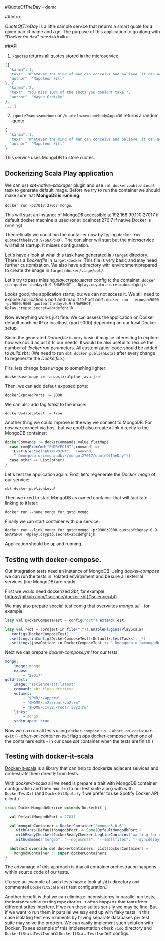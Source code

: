 #QuoteOfTheDay - demo



##Intro

_QuoteOfTheDay_ is a little sample service that returns a smart quote for a given pair of name and age. The purpose of this application to go along with "Docker for dev" tutorials/talks.

##API
1. `/quotes` returns all quotes stored in the microservice

```javascript
[{
  "karma": 1,
  "text": "Whatever the mind of man can conceive and believe, it can achieve.",
  "author": "Napoleon Hill"
}, {
  "karma": 2,
  "text": "You miss 100% of the shots you donâ€™t take.",
  "author": "Wayne Gretzky"
},
... ]
```

2. `/quote?name=somebody` or `/quote?name=somebody&age=30` returns a random quote
```javascript
{
  "karma": 1,
  "text": "Whatever the mind of man can conceive and believe, it can achieve.",
  "author": "Napoleon Hill"
}

```

This service uses MongoDB to store quotes.



## Dockerizing Scala Play application

We can use _sbt-native-packager_ plugin and use `sbt docker:publishLocal` task to generate default image.
Before we try to run the container we should make sure that **MongoDB is running**:

`docker run -p27017:27017 mongo`.

This will start an instance of MongoDB accessible at 192.168.99.100:27017 if default docker machine is used (or at localhost:27017 if native Docker is running)

Theoretically we could run the container now by typing `docker run quoteoftheday:0.9-SNAPSHOT`. The container will start but the microservice will fail at startup. It misses configuration.

Let's have a look at what this task have generated in `/target` directory. There is a _Dockerfile_ in `target/docker`. This file is very basic and may need further customization. We also have a directory with environment prepared to create the image in `target/docker/stage/opt/`.

Let's try to pass missing *_play.crypto.secret_* config to the container:
`docker run quoteoftheday:0.9-SNAPSHOT  -Dplay.crypto.secret=abcdefghijk `

Looks good, the application starts, but we can not access it. We still need to expose application's port and map it to host port:
`docker run --expose=9000 -p:9000:9000 quoteoftheday:0.9-SNAPSHOT -Dplay.crypto.secret=abcdefghijk`

Now everything works just fine. We can assess the application on Docker default machine IP or localhost (port 9000) depending on our local Docker setup.

Since the generated _Dockerfile_ is very basic it may be interesting to explore how we could adjust it to our needs. It would be also useful to reduce the number of _docker run_ parameters. All customization code should be added to _build.sbt_ : (We need to run `sbt docker:publishLocal` after every change to regenerate the _Dockerfile_.)

Firs, lets change _base image_ to something lighter:

```
dockerBaseImage := "anapsix/alpine-java:jre"
```

Then, we can add default exposed ports:
```
dockerExposedPorts += 9000
```

We can also add tag _latest_ to the image:
```
dockerUpdateLatest := true
```

Another thing we could improve is the way we connect to MongoDB. For now we connect via host, but we could also create a link directly to the MongoDB container:

```scala
dockerCommands := dockerCommands.value.flatMap{
  case cmd@ExecCmd("ENTRYPOINT",command) =>
    List(ExecCmd("ENTRYPOINT",  command,
    "-Dmongodb.uri=mongodb://mongo:27017/quoteOfTheDay"))
  case other => List(other)
}
```
 Let's test the application again. First, let's regenerate the _Docker Image_ of our service: 

`sbt docker:publishLocal`

 Then we need to start MongoDB as named container that will facilitate linking to it later: 

`docker run --name mongo_for_qotd mongo`

Finally we can start container with our service: 

`docker run --link mongo_for_qotd:mongo -p:9000:9000 quoteoftheday:0.9-SNAPSHOT -Dplay.crypto.secret=abcdefghijk`

 Application should be up and running.

## Testing with docker-compose.

Our integration tests need an instance of MongoDB. Using _docker-compose_ we can run the tests in isolated environment and be sure all external services (like MongoDB) are ready.

First we would need dockerized _Sbt_, for example [https://github.com/1science/docker-sbt](1science/sbt).

We may also prepare special test config that overwrites _mongo.url_ - for example:

```scala
lazy val DockerComposeTest = config("dct") extend(Test)

lazy val root = (project in file(".")).enablePlugins(PlayScala)
  .configs(DockerComposeTest)
  .settings(inConfig(DockerComposeTest)(Defaults.testTasks): _*)
  .settings(javaOptions in DockerComposeTest += "-Dmongodb.uri=mongodb://mongo:27017/quoteOfTheDay" )
```
Next we can prepare _docker-compose.yml_ for our tests:

```yml
mongo:
    image: mongo
    expose:
        - "27017"
qotd-test:
    image: "1science/sbt:latest"
    command: sbt clean dct:test
    volumes:
        - "$PWD/:/app:rw"
        - "$HOME/.m2:/root/.m2:rw"
        - "$HOME/.ivy2:/root/.ivy2:rw"
    links:
        - mongo
    stdin_open: true
```

Now we can run all tests using `docker-compose up --abort-on-container-exit` (_--abort-on-container-exit_ flag stops docker-compose when one of the containers exits - in our case _sbt_ container when the tests are finish.)

## Testing with docker-it-scala

[Docker-it-scala](https://github.com/whisklabs/docker-it-scala) is a library that can help to dockerize adjacent services and orchestrate them directly from tests.

 With _docker-it-scala_ all we need is prepare a trait with MongoDB container configuration and then mix it in to our test suite along with with `DockerTestKit` (and `DockerKitSpotify` if we prefer to use Spotify Docker API client.)

```scala
trait DockerMongodbService extends DockerKit {

  val DefaultMongodbPort = 27017

  val mongodbContainer = DockerContainer("mongo:3.0.6")
    .withPorts(DefaultMongodbPort -> Some(DefaultMongodbPort))
    .withReadyChecker(DockerReadyChecker.LogLineContains("waiting for connections on port"))
    .withCommand("mongod", "--nojournal", "--smallfiles", "--syncdelay", "0")

  abstract override def dockerContainers: List[DockerContainer] =
    mongodbContainer :: super.dockerContainers
}
```

The advantage of this approach is that all container orchestration happens within source code of our tests.

(To see an example of such tests have a look at `/dis` directory and commented `DockerItScalaTest` test configuration.)

Another benefit is that we can eliminate inconsistency in parallel run tests, for instance while testing repositories. It often happens that tests from different suites interfere. If we run these suites serially we may be fine. But if we want to run them in parallel we may end up with flaky tests.
In this case isolating test environments by having separate databases per test suite may solve the problem. We can easily implement such solution with Docker.
To see example of this implementation check `/iso` directory and `DockerItScalaTestIso` and `DockerItScalaTestIso` test configs.
